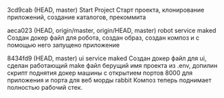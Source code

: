 3cd9cab (HEAD, master) Start Project
Старт проекта, клонирование приложений, создание каталогов, прекоммита

aeca023 (HEAD, origin/master, origin/HEAD, master) robot service maked
Создан докер файл для робота, создан образ, создан композ и с помощью него запущено приложение

8434fd9 (HEAD, master) ui service maked
Создан докер файл для ui, сделан работающий make файл берущий имя проекта из .env, допилин скрипт поднятия докер машины с открытием портов 8000 для приложения и порта для веб морды rabbit
Композ теперь поднимает полностью рабочий стек.
